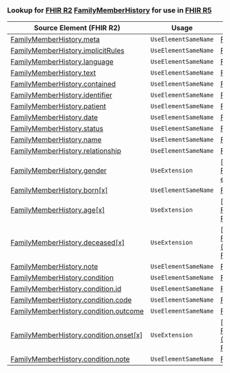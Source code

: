 ### Lookup for [FHIR R2](https://hl7.org/fhir/DSTU2/) [FamilyMemberHistory](https://hl7.org/fhir/DSTU2/FamilyMemberHistory.html) for use in [FHIR R5](https://hl7.org/fhir/R5/)

| Source Element (FHIR R2) | Usage | Target |
| -------------- | ----- | ------ |
| [FamilyMemberHistory.meta](https://hl7.org/fhir/DSTU2/FamilyMemberHistory.html#resource) | `UseElementSameName` | [FamilyMemberHistory.meta](https://hl7.org/fhir/R5/FamilyMemberHistory.html#resource) |
| [FamilyMemberHistory.implicitRules](https://hl7.org/fhir/DSTU2/FamilyMemberHistory.html#resource) | `UseElementSameName` | [FamilyMemberHistory.implicitRules](https://hl7.org/fhir/R5/FamilyMemberHistory.html#resource) |
| [FamilyMemberHistory.language](https://hl7.org/fhir/DSTU2/FamilyMemberHistory.html#resource) | `UseElementSameName` | [FamilyMemberHistory.language](https://hl7.org/fhir/R5/FamilyMemberHistory.html#resource) |
| [FamilyMemberHistory.text](https://hl7.org/fhir/DSTU2/FamilyMemberHistory.html#resource) | `UseElementSameName` | [FamilyMemberHistory.text](https://hl7.org/fhir/R5/FamilyMemberHistory.html#resource) |
| [FamilyMemberHistory.contained](https://hl7.org/fhir/DSTU2/FamilyMemberHistory.html#resource) | `UseElementSameName` | [FamilyMemberHistory.contained](https://hl7.org/fhir/R5/FamilyMemberHistory.html#resource) |
| [FamilyMemberHistory.identifier](https://hl7.org/fhir/DSTU2/FamilyMemberHistory.html#resource) | `UseElementSameName` | [FamilyMemberHistory.identifier](https://hl7.org/fhir/R5/FamilyMemberHistory.html#resource) |
| [FamilyMemberHistory.patient](https://hl7.org/fhir/DSTU2/FamilyMemberHistory.html#resource) | `UseElementSameName` | [FamilyMemberHistory.patient](https://hl7.org/fhir/R5/FamilyMemberHistory.html#resource) |
| [FamilyMemberHistory.date](https://hl7.org/fhir/DSTU2/FamilyMemberHistory.html#resource) | `UseElementSameName` | [FamilyMemberHistory.date](https://hl7.org/fhir/R5/FamilyMemberHistory.html#resource) |
| [FamilyMemberHistory.status](https://hl7.org/fhir/DSTU2/FamilyMemberHistory.html#resource) | `UseElementSameName` | [FamilyMemberHistory.status](https://hl7.org/fhir/R5/FamilyMemberHistory.html#resource) |
| [FamilyMemberHistory.name](https://hl7.org/fhir/DSTU2/FamilyMemberHistory.html#resource) | `UseElementSameName` | [FamilyMemberHistory.name](https://hl7.org/fhir/R5/FamilyMemberHistory.html#resource) |
| [FamilyMemberHistory.relationship](https://hl7.org/fhir/DSTU2/FamilyMemberHistory.html#resource) | `UseElementSameName` | [FamilyMemberHistory.relationship](https://hl7.org/fhir/R5/FamilyMemberHistory.html#resource) |
| [FamilyMemberHistory.gender](https://hl7.org/fhir/DSTU2/FamilyMemberHistory.html#resource) | `UseExtension` | [http://hl7.org/fhir/1.0/StructureDefinition/extension-FamilyMemberHistory.gender](StructureDefinition-ext-R2-FamilyMemberHistory.gender.html) |
| [FamilyMemberHistory.born[x]](https://hl7.org/fhir/DSTU2/FamilyMemberHistory.html#resource) | `UseElementSameName` | [FamilyMemberHistory.born[x]](https://hl7.org/fhir/R5/FamilyMemberHistory.html#resource) |
| [FamilyMemberHistory.age[x]](https://hl7.org/fhir/DSTU2/FamilyMemberHistory.html#resource) | `UseExtension` | [http://hl7.org/fhir/1.0/StructureDefinition/extension-FamilyMemberHistory.age](StructureDefinition-ext-R2-FamilyMemberHistory.age.html) |
| [FamilyMemberHistory.deceased[x]](https://hl7.org/fhir/DSTU2/FamilyMemberHistory.html#resource) | `UseExtension` | [http://hl7.org/fhir/1.0/StructureDefinition/extension-FamilyMemberHistory.deceased](StructureDefinition-ext-R2-FamilyMemberHistory.deceased.html) |
| [FamilyMemberHistory.note](https://hl7.org/fhir/DSTU2/FamilyMemberHistory.html#resource) | `UseElementSameName` | [FamilyMemberHistory.note](https://hl7.org/fhir/R5/FamilyMemberHistory.html#resource) |
| [FamilyMemberHistory.condition](https://hl7.org/fhir/DSTU2/FamilyMemberHistory.html#resource) | `UseElementSameName` | [FamilyMemberHistory.condition](https://hl7.org/fhir/R5/FamilyMemberHistory.html#resource) |
| [FamilyMemberHistory.condition.id](https://hl7.org/fhir/DSTU2/FamilyMemberHistory.html#resource) | `UseElementSameName` | [FamilyMemberHistory.condition.id](https://hl7.org/fhir/R5/FamilyMemberHistory.html#resource) |
| [FamilyMemberHistory.condition.code](https://hl7.org/fhir/DSTU2/FamilyMemberHistory.html#resource) | `UseElementSameName` | [FamilyMemberHistory.condition.code](https://hl7.org/fhir/R5/FamilyMemberHistory.html#resource) |
| [FamilyMemberHistory.condition.outcome](https://hl7.org/fhir/DSTU2/FamilyMemberHistory.html#resource) | `UseElementSameName` | [FamilyMemberHistory.condition.outcome](https://hl7.org/fhir/R5/FamilyMemberHistory.html#resource) |
| [FamilyMemberHistory.condition.onset[x]](https://hl7.org/fhir/DSTU2/FamilyMemberHistory.html#resource) | `UseExtension` | [http://hl7.org/fhir/1.0/StructureDefinition/extension-FamilyMemberHistory.condition.onset](StructureDefinition-ext-R2-FamilyMemberHistory.co.onset.html) |
| [FamilyMemberHistory.condition.note](https://hl7.org/fhir/DSTU2/FamilyMemberHistory.html#resource) | `UseElementSameName` | [FamilyMemberHistory.condition.note](https://hl7.org/fhir/R5/FamilyMemberHistory.html#resource) |
